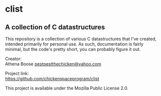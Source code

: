 # clist

## A collection of C datastructures

This repository is a collection of various C datastructures that I've created, intended primarily for personal use. As such, documentation is fairly minimal, but the code's pretty short, you can probably figure it out.

Creator:\
Athena Boose <pestpestthechicken@yahoo.com>

Project link:\
https://github.com/chickenspaceprogram/clist


This project is available under the Mozilla Public License 2.0.

